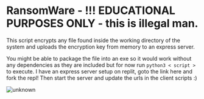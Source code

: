 # RansomWare - !!! EDUCATIONAL PURPOSES ONLY - this is illegal man.
This script encrypts any file found inside the working directory of the system and uploads the encryption key from memory to an express server.

You might be able to package the file into an exe so it would work without any dependencies as they are included but for now run `python3 < script >` to execute.
I have an express server setup on replit, goto the link here and fork the repl! Then start the server and update the urls in the client scripts :)

![unknown](https://user-images.githubusercontent.com/76672732/176210628-c6eeea2b-d8af-4c8e-bef3-dbec80a7733b.png)
